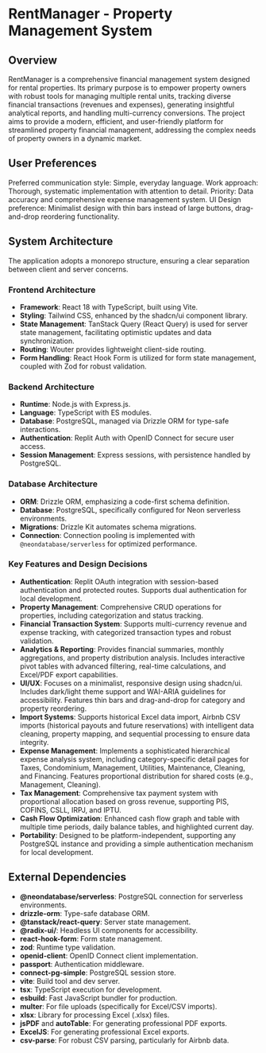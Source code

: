# RentManager - Property Management System

## Overview

RentManager is a comprehensive financial management system designed for rental properties. Its primary purpose is to empower property owners with robust tools for managing multiple rental units, tracking diverse financial transactions (revenues and expenses), generating insightful analytical reports, and handling multi-currency conversions. The project aims to provide a modern, efficient, and user-friendly platform for streamlined property financial management, addressing the complex needs of property owners in a dynamic market.

## User Preferences

Preferred communication style: Simple, everyday language.
Work approach: Thorough, systematic implementation with attention to detail.
Priority: Data accuracy and comprehensive expense management system.
UI Design preference: Minimalist design with thin bars instead of large buttons, drag-and-drop reordering functionality.

## System Architecture

The application adopts a monorepo structure, ensuring a clear separation between client and server concerns.

### Frontend Architecture
- **Framework**: React 18 with TypeScript, built using Vite.
- **Styling**: Tailwind CSS, enhanced by the shadcn/ui component library.
- **State Management**: TanStack Query (React Query) is used for server state management, facilitating optimistic updates and data synchronization.
- **Routing**: Wouter provides lightweight client-side routing.
- **Form Handling**: React Hook Form is utilized for form state management, coupled with Zod for robust validation.

### Backend Architecture
- **Runtime**: Node.js with Express.js.
- **Language**: TypeScript with ES modules.
- **Database**: PostgreSQL, managed via Drizzle ORM for type-safe interactions.
- **Authentication**: Replit Auth with OpenID Connect for secure user access.
- **Session Management**: Express sessions, with persistence handled by PostgreSQL.

### Database Architecture
- **ORM**: Drizzle ORM, emphasizing a code-first schema definition.
- **Database**: PostgreSQL, specifically configured for Neon serverless environments.
- **Migrations**: Drizzle Kit automates schema migrations.
- **Connection**: Connection pooling is implemented with `@neondatabase/serverless` for optimized performance.

### Key Features and Design Decisions
- **Authentication**: Replit OAuth integration with session-based authentication and protected routes. Supports dual authentication for local development.
- **Property Management**: Comprehensive CRUD operations for properties, including categorization and status tracking.
- **Financial Transaction System**: Supports multi-currency revenue and expense tracking, with categorized transaction types and robust validation.
- **Analytics & Reporting**: Provides financial summaries, monthly aggregations, and property distribution analysis. Includes interactive pivot tables with advanced filtering, real-time calculations, and Excel/PDF export capabilities.
- **UI/UX**: Focuses on a minimalist, responsive design using shadcn/ui. Includes dark/light theme support and WAI-ARIA guidelines for accessibility. Features thin bars and drag-and-drop for category and property reordering.
- **Import Systems**: Supports historical Excel data import, Airbnb CSV imports (historical payouts and future reservations) with intelligent data cleaning, property mapping, and sequential processing to ensure data integrity.
- **Expense Management**: Implements a sophisticated hierarchical expense analysis system, including category-specific detail pages for Taxes, Condominium, Management, Utilities, Maintenance, Cleaning, and Financing. Features proportional distribution for shared costs (e.g., Management, Cleaning).
- **Tax Management**: Comprehensive tax payment system with proportional allocation based on gross revenue, supporting PIS, COFINS, CSLL, IRPJ, and IPTU.
- **Cash Flow Optimization**: Enhanced cash flow graph and table with multiple time periods, daily balance tables, and highlighted current day.
- **Portability**: Designed to be platform-independent, supporting any PostgreSQL instance and providing a simple authentication mechanism for local development.

## External Dependencies

- **@neondatabase/serverless**: PostgreSQL connection for serverless environments.
- **drizzle-orm**: Type-safe database ORM.
- **@tanstack/react-query**: Server state management.
- **@radix-ui/**: Headless UI components for accessibility.
- **react-hook-form**: Form state management.
- **zod**: Runtime type validation.
- **openid-client**: OpenID Connect client implementation.
- **passport**: Authentication middleware.
- **connect-pg-simple**: PostgreSQL session store.
- **vite**: Build tool and dev server.
- **tsx**: TypeScript execution for development.
- **esbuild**: Fast JavaScript bundler for production.
- **multer**: For file uploads (specifically for Excel/CSV imports).
- **xlsx**: Library for processing Excel (.xlsx) files.
- **jsPDF** and **autoTable**: For generating professional PDF exports.
- **ExcelJS**: For generating professional Excel exports.
- **csv-parse**: For robust CSV parsing, particularly for Airbnb data.
```